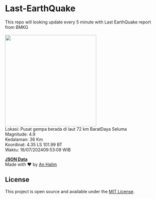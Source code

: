 # Last-EarthQuake
This repo will looking update every 5 minute with Last EarthQuake report from BMKG
<br>
<br>
<img src="https://static.bmkg.go.id/20240716095309.mmi.jpg" width="300"/>
<br>
Lokasi: Pusat gempa berada di laut 72 km BaratDaya Seluma <br>
Magnitude: 4.9 <br>
Kedalaman: 36 Km <br>
Koordinat: 4.35 LS 101.99 BT <br>
Waktu: 16/07/202409:53:09 WIB <br>

<a href="./data/data.json">**JSON Data**</a>
<br>
Made with ❤️ by <a href="https://github.com/an-halim">An Halim</a>
## License

This project is open source and available under the [MIT License](LICENSE).
